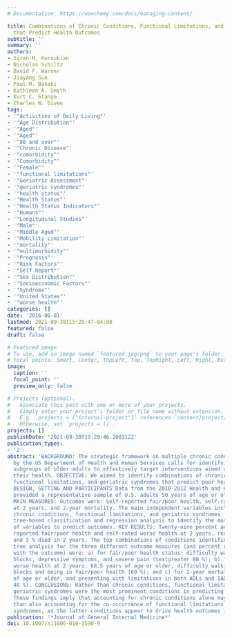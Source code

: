 ```yaml
---
# Documentation: https://wowchemy.com/docs/managing-content/

title: Combinations of Chronic Conditions, Functional Limitations, and Geriatric Syndromes
  that Predict Health Outcomes
subtitle: ''
summary: ''
authors:
- Siran M. Koroukian
- Nicholas Schiltz
- David F. Warner
- Jiayang Sun
- Paul M. Bakaki
- Kathleen A. Smyth
- Kurt C. Stange
- Charles W. Given
tags:
- '"Activities of Daily Living"'
- '"Age Distribution"'
- '"Aged"'
- '"Aged"'
- '"80 and over"'
- '"Chronic Disease"'
- '"comorbidity"'
- '"Comorbidity"'
- '"Female"'
- '"functional limitations"'
- '"Geriatric Assessment"'
- '"geriatric syndromes"'
- '"health status"'
- '"Health Status"'
- '"Health Status Indicators"'
- '"Humans"'
- '"Longitudinal Studies"'
- '"Male"'
- '"Middle Aged"'
- '"Mobility Limitation"'
- '"mortality"'
- '"multimorbidity"'
- '"Prognosis"'
- '"Risk Factors"'
- '"Self Report"'
- '"Sex Distribution"'
- '"Socioeconomic Factors"'
- '"Syndrome"'
- '"United States"'
- '"worse health"'
categories: []
date: '2016-06-01'
lastmod: 2021-09-30T15:29:47-04:00
featured: false
draft: false

# Featured image
# To use, add an image named `featured.jpg/png` to your page's folder.
# Focal points: Smart, Center, TopLeft, Top, TopRight, Left, Right, BottomLeft, Bottom, BottomRight.
image:
  caption: ''
  focal_point: ''
  preview_only: false

# Projects (optional).
#   Associate this post with one or more of your projects.
#   Simply enter your project's folder or file name without extension.
#   E.g. `projects = ["internal-project"]` references `content/project/deep-learning/index.md`.
#   Otherwise, set `projects = []`.
projects: []
publishDate: '2021-09-30T19:29:46.200312Z'
publication_types:
- '2'
abstract: 'BACKGROUND: The strategic framework on multiple chronic conditions released
  by the US Department of Health and Human Services calls for identifying homogeneous
  subgroups of older adults to effectively target interventions aimed at improving
  their health. OBJECTIVE: We aimed to identify combinations of chronic conditions,
  functional limitations, and geriatric syndromes that predict poor health outcomes.
  DESIGN, SETTING AND PARTICIPANTS Data from the 2010-2012 Health and Retirement Study
  provided a representative sample of U.S. adults 50 years of age or older (n = 16,640).
  MAIN MEASURES: Outcomes were: Self-reported fair/poor health, self-rated worse health
  at 2 years, and 2-year mortality. The main independent variables included self-reported
  chronic conditions, functional limitations, and geriatric syndromes. We conducted
  tree-based classification and regression analysis to identify the most salient combinations
  of variables to predict outcomes. KEY RESULTS: Twenty-nine percent and 23 % of respondents
  reported fair/poor health and self-rated worse health at 2 years, respectively,
  and 5 % died in 2 years. The top combinations of conditions identified through our
  tree analysis for the three different outcome measures (and percent respondents
  with the outcome) were: a) for fair/poor health status: difficulty walking several
  blocks, depressive symptoms, and severe pain (textgreater 80 %); b) for self-rated
  worse health at 2 years: 68.5 years of age or older, difficulty walking several
  blocks and being in fair/poor health (60 %); and c) for 2-year mortality: 80.5 years
  of age or older, and presenting with limitations in both ADLs and IADLs (textgreater
  40 %). CONCLUSIONS: Rather than chronic conditions, functional limitations and/or
  geriatric syndromes were the most prominent conditions in predicting health outcomes.
  These findings imply that accounting for chronic conditions alone may be less informative
  than also accounting for the co-occurrence of functional limitations and geriatric
  syndromes, as the latter conditions appear to drive health outcomes in older individuals.'
publication: '*Journal of General Internal Medicine*'
doi: 10.1007/s11606-016-3590-9
---
```

